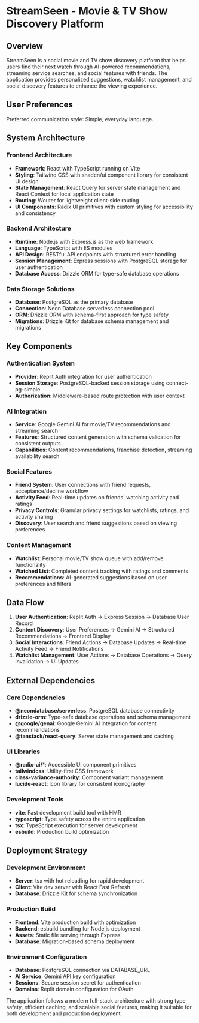# StreamSeen - Movie & TV Show Discovery Platform

## Overview

StreamSeen is a social movie and TV show discovery platform that helps users find their next watch through AI-powered recommendations, streaming service searches, and social features with friends. The application provides personalized suggestions, watchlist management, and social discovery features to enhance the viewing experience.

## User Preferences

Preferred communication style: Simple, everyday language.

## System Architecture

### Frontend Architecture
- **Framework**: React with TypeScript running on Vite
- **Styling**: Tailwind CSS with shadcn/ui component library for consistent UI design
- **State Management**: React Query for server state management and React Context for local application state
- **Routing**: Wouter for lightweight client-side routing
- **UI Components**: Radix UI primitives with custom styling for accessibility and consistency

### Backend Architecture
- **Runtime**: Node.js with Express.js as the web framework
- **Language**: TypeScript with ES modules
- **API Design**: RESTful API endpoints with structured error handling
- **Session Management**: Express sessions with PostgreSQL storage for user authentication
- **Database Access**: Drizzle ORM for type-safe database operations

### Data Storage Solutions
- **Database**: PostgreSQL as the primary database
- **Connection**: Neon Database serverless connection pool
- **ORM**: Drizzle ORM with schema-first approach for type safety
- **Migrations**: Drizzle Kit for database schema management and migrations

## Key Components

### Authentication System
- **Provider**: Replit Auth integration for user authentication
- **Session Storage**: PostgreSQL-backed session storage using connect-pg-simple
- **Authorization**: Middleware-based route protection with user context

### AI Integration
- **Service**: Google Gemini AI for movie/TV recommendations and streaming search
- **Features**: Structured content generation with schema validation for consistent outputs
- **Capabilities**: Content recommendations, franchise detection, streaming availability search

### Social Features
- **Friend System**: User connections with friend requests, acceptance/decline workflow
- **Activity Feed**: Real-time updates on friends' watching activity and ratings
- **Privacy Controls**: Granular privacy settings for watchlists, ratings, and activity sharing
- **Discovery**: User search and friend suggestions based on viewing preferences

### Content Management
- **Watchlist**: Personal movie/TV show queue with add/remove functionality
- **Watched List**: Completed content tracking with ratings and comments
- **Recommendations**: AI-generated suggestions based on user preferences and filters

## Data Flow

1. **User Authentication**: Replit Auth → Express Session → Database User Record
2. **Content Discovery**: User Preferences → Gemini AI → Structured Recommendations → Frontend Display
3. **Social Interactions**: Friend Actions → Database Updates → Real-time Activity Feed → Friend Notifications
4. **Watchlist Management**: User Actions → Database Operations → Query Invalidation → UI Updates

## External Dependencies

### Core Dependencies
- **@neondatabase/serverless**: PostgreSQL database connectivity
- **drizzle-orm**: Type-safe database operations and schema management
- **@google/genai**: Google Gemini AI integration for content recommendations
- **@tanstack/react-query**: Server state management and caching

### UI Libraries
- **@radix-ui/***: Accessible UI component primitives
- **tailwindcss**: Utility-first CSS framework
- **class-variance-authority**: Component variant management
- **lucide-react**: Icon library for consistent iconography

### Development Tools
- **vite**: Fast development build tool with HMR
- **typescript**: Type safety across the entire application
- **tsx**: TypeScript execution for server development
- **esbuild**: Production build optimization

## Deployment Strategy

### Development Environment
- **Server**: tsx with hot reloading for rapid development
- **Client**: Vite dev server with React Fast Refresh
- **Database**: Drizzle Kit for schema synchronization

### Production Build
- **Frontend**: Vite production build with optimization
- **Backend**: esbuild bundling for Node.js deployment
- **Assets**: Static file serving through Express
- **Database**: Migration-based schema deployment

### Environment Configuration
- **Database**: PostgreSQL connection via DATABASE_URL
- **AI Service**: Gemini API key configuration
- **Sessions**: Secure session secret for authentication
- **Domains**: Replit domain configuration for OAuth

The application follows a modern full-stack architecture with strong type safety, efficient caching, and scalable social features, making it suitable for both development and production deployment.